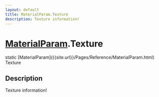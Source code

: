 ```yaml
---
layout: default
title: MaterialParam.Texture
description: Texture information!
---
```

# [MaterialParam]({{site.url}}/Pages/Reference/MaterialParam.html).Texture

<div class='signature' markdown='1'>
static [MaterialParam]({{site.url}}/Pages/Reference/MaterialParam.html) Texture
</div>

## Description
Texture information!

